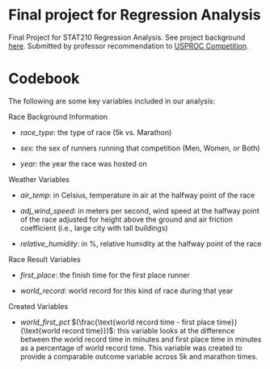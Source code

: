 # Final project for Regression Analysis
Final Project for STAT210 Regression Analysis. See project background [here](https://www2.stat.duke.edu/courses/Spring23/sta210.001/slides/individual.html). Submitted by professor recommendation to [USPROC Competition](https://www.causeweb.org/usproc/). 

# Codebook 
The following are some key variables included in our analysis:

Race Background Information

-   *race_type*: the type of race (5k vs. Marathon)

-   *sex*: the sex of runners running that competition (Men, Women, or Both)

-   *year*: the year the race was hosted on

Weather Variables

-   *air_temp*: in Celsius, temperature in air at the halfway point of the race

-   *adj_wind_speed*: in meters per second, wind speed at the halfway point of the race adjusted for height above the ground and air friction coefficient (i.e., large city with tall buildings)

-   *relative_humidity*: in %, relative humidity at the halfway point of the race

Race Result Variables

-   *first_place*: the finish time for the first place runner

-   *world_record*: world record for this kind of race during that year

Created Variables

-   *world_first_pct* $(\frac{\text{world record time - first place time}}{\text{world record time}})$: this variable looks at the difference between the world record time in minutes and first place time in minutes as a percentage of world record time. This variable was created to provide a comparable outcome variable across 5k and marathon times.

